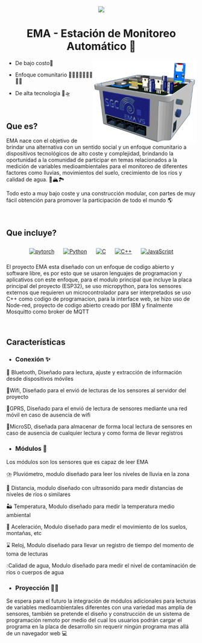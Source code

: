 <div align="center">
<img src="https://uupload.wikimedia.org/wikipedia/commons/thumb/5/5a/Servicio_Geol%C3%B3gico_Colombiano_logo.svg/1200px-Servicio_Geol%C3%B3gico_Colombiano_logo.svg.png" align="center" height="130" width="" />
</div>  
  

# <div align="center">EMA - Estación de Monitoreo Automático 🍃</div>  
  

<div align="right">
<img src="Sin%20nombre.png" align="right" height="220" width="" />
</div>  
  

-  De bajo costo💸  
  

- Enfoque comunitario 🙆🧑‍🎓🧑‍🌾🧑‍🍳🧑‍🚒  
  

- De alta tecnologia 🚀🛸  
  

<br/>  


## Que es?  
EMA nace con el objetivo de brindar una alternativa con un sentido social y un enfoque comunitario a dispositivos tecnológicos de alto coste y complejidad, brindando la oportunidad a la comunidad de participar en temas relacionados a la medición de variables medioambientales para el monitoreo de diferentes factores como lluvias, movimientos del suelo, crecimiento de los ríos y calidad de agua. 🌋🏔️🏞️

Todo esto a muy bajo coste y una construcción modular, con partes de muy fácil obtención para promover la participación de todo el mundo 
🌎  
  

<br/>  


## Que incluye?  
<div align="center">  
<a href="https://pytorch.org/" target="_blank"><img style="margin: 10px" src="https://profilinator.rishav.dev/skills-assets/pytorch-icon.svg" alt="pytorch" height="75" /></a>  
<a href="https://www.python.org/" target="_blank"><img style="margin: 10px" src="https://profilinator.rishav.dev/skills-assets/python-original.svg" alt="Python" height="75" /></a>  
<a href="https://www.cprogramming.com/" target="_blank"><img style="margin: 10px" src="https://profilinator.rishav.dev/skills-assets/c-original.svg" alt="C" height="75" /></a>  
<a href="https://www.cplusplus.com/" target="_blank"><img style="margin: 10px" src="https://profilinator.rishav.dev/skills-assets/cplusplus-original.svg" alt="C++" height="75" /></a>  
<a href="https://www.javascript.com/" target="_blank"><img style="margin: 10px" src="https://profilinator.rishav.dev/skills-assets/javascript-original.svg" alt="JavaScript" height="75" /></a>  
</div>  

El proyecto EMA esta diseñado con un enfoque de codigo abierto y software libre, es por esto que se usaron lenguajes de programacion y aplicativos con este enfoque, para el modulo principal que incluye la placa principal del proyecto (ESP32), se uso micropython, para los sensores externos que requieren un microcontrolador para ser interpretados se uso C++ como codigo de programacion, para la interface web, se hizo uso de Node-red, proyecto de codigo abierto creado por IBM y finalmente Mosquitto como broker de MQTT  
  

<br/>  


## Características  
- ### Conexión ✨  
  

📶 Bluetooth, Diseñado para lectura, ajuste y extracción de información desde dispositivos móviles

🥝Wifi, Diseñado para el envió de lecturas de los sensores al servidor del proyecto

📱GPRS, Diseñado para el envió de lectura de sensores mediante una red móvil en caso de ausencia de wifi

📝MicroSD, diseñada para almacenar de forma local lectura de sensores en caso de ausencia de cualquier lectura y como forma de llevar registros

  
  

- ### Módulos 🧩  
  

Los módulos son los sensores que es capaz de leer EMA  
  

⛈️ Pluviómetro, modulo diseñado para leer los niveles de lluvia en la zona

📏 Distancia, modulo diseñado con ultrasonido para medir distancias de niveles de ríos o similares

🏜️ Temperatura, Modulo diseñado para medir la temperatura medio ambiental

🚄 Aceleración, Modulo diseñado para medir el movimiento de los suelos, montañas, etc

⌛ Reloj, Modulo diseñado para llevar un registro de tiempo del momento de toma de lecturas

💧Calidad de agua, Modulo diseñado para medir el nivel de contaminación de ríos o cuerpos de agua  
  

- ### Proyección 🚀✨  
  

Se espera para el futuro la integración de módulos adicionales para lecturas de variables medioambientales diferentes con una variedad mas amplia de sensores, también se pretende el diseño y construcción de un sistema de programación remoto por medio del cual los usuarios podrán cargar el programa en la placa de desarrollo sin requerir ningún programa mas allá de un navegador web 💻  

<br />
